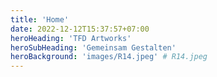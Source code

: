 ```yaml
---
title: 'Home'
date: 2022-12-12T15:37:57+07:00
heroHeading: 'TFD Artworks'
heroSubHeading: 'Gemeinsam Gestalten'
heroBackground: 'images/R14.jpeg' # R14.jpeg
---
```

